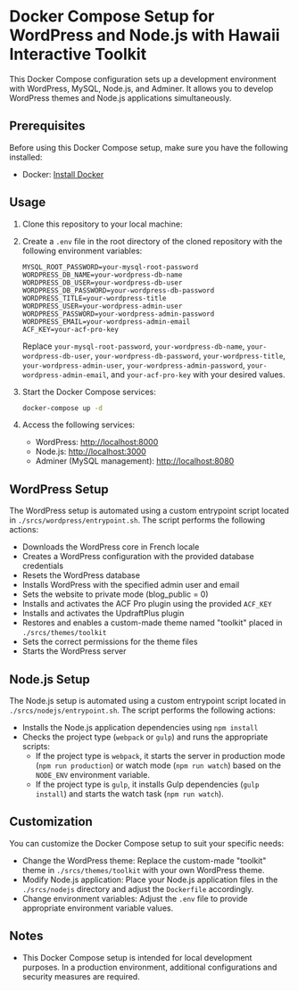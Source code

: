 # Docker Compose Setup for WordPress and Node.js with Hawaii Interactive Toolkit

This Docker Compose configuration sets up a development environment with WordPress, MySQL, Node.js, and Adminer. It allows you to develop WordPress themes and Node.js applications simultaneously.

## Prerequisites

Before using this Docker Compose setup, make sure you have the following installed:

- Docker: [Install Docker](https://www.docker.com/get-started)

## Usage

1. Clone this repository to your local machine:

2. Create a `.env` file in the root directory of the cloned repository with the following environment variables:

   ```env
   MYSQL_ROOT_PASSWORD=your-mysql-root-password
   WORDPRESS_DB_NAME=your-wordpress-db-name
   WORDPRESS_DB_USER=your-wordpress-db-user
   WORDPRESS_DB_PASSWORD=your-wordpress-db-password
   WORDPRESS_TITLE=your-wordpress-title
   WORDPRESS_USER=your-wordpress-admin-user
   WORDPRESS_PASSWORD=your-wordpress-admin-password
   WORDPRESS_EMAIL=your-wordpress-admin-email
   ACF_KEY=your-acf-pro-key
   ```

   Replace `your-mysql-root-password`, `your-wordpress-db-name`, `your-wordpress-db-user`, `your-wordpress-db-password`, `your-wordpress-title`, `your-wordpress-admin-user`, `your-wordpress-admin-password`, `your-wordpress-admin-email`, and `your-acf-pro-key` with your desired values.

3. Start the Docker Compose services:

   ```bash
   docker-compose up -d
   ```

4. Access the following services:

   - WordPress: [http://localhost:8000](http://localhost:8000)
   - Node.js: [http://localhost:3000](http://localhost:3000)
   - Adminer (MySQL management): [http://localhost:8080](http://localhost:8080)

## WordPress Setup

The WordPress setup is automated using a custom entrypoint script located in `./srcs/wordpress/entrypoint.sh`. The script performs the following actions:

- Downloads the WordPress core in French locale
- Creates a WordPress configuration with the provided database credentials
- Resets the WordPress database
- Installs WordPress with the specified admin user and email
- Sets the website to private mode (blog_public = 0)
- Installs and activates the ACF Pro plugin using the provided `ACF_KEY`
- Installs and activates the UpdraftPlus plugin
- Restores and enables a custom-made theme named "toolkit" placed in `./srcs/themes/toolkit`
- Sets the correct permissions for the theme files
- Starts the WordPress server

## Node.js Setup

The Node.js setup is automated using a custom entrypoint script located in `./srcs/nodejs/entrypoint.sh`. The script performs the following actions:

- Installs the Node.js application dependencies using `npm install`
- Checks the project type (`webpack` or `gulp`) and runs the appropriate scripts:
  - If the project type is `webpack`, it starts the server in production mode (`npm run production`) or watch mode (`npm run watch`) based on the `NODE_ENV` environment variable.
  - If the project type is `gulp`, it installs Gulp dependencies (`gulp install`) and starts the watch task (`npm run watch`).

## Customization

You can customize the Docker Compose setup to suit your specific needs:

- Change the WordPress theme: Replace the custom-made "toolkit" theme in `./srcs/themes/toolkit` with your own WordPress theme.
- Modify Node.js application: Place your Node.js application files in the `./srcs/nodejs` directory and adjust the `Dockerfile` accordingly.
- Change environment variables: Adjust the `.env` file to provide appropriate environment variable values.

## Notes

- This Docker Compose setup is intended for local development purposes. In a production environment, additional configurations and security measures are required.
